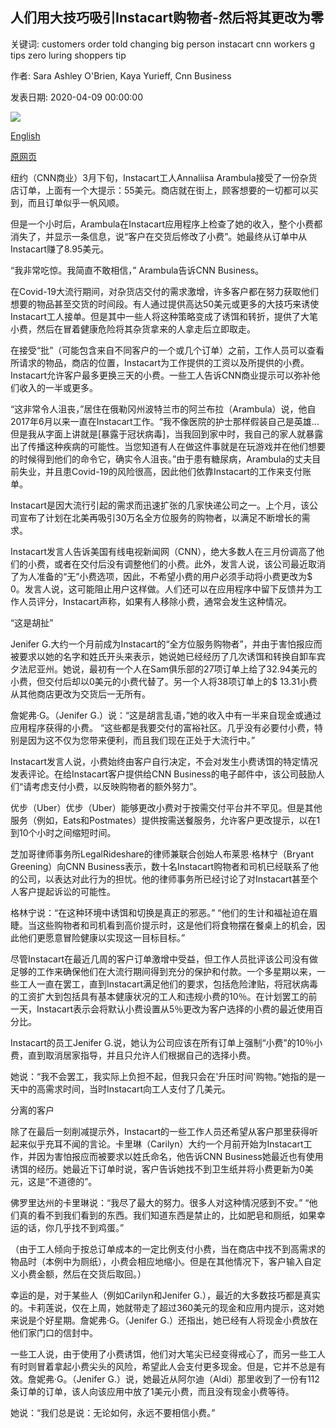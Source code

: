 ## 人们用大技巧吸引Instacart购物者-然后将其更改为零

关键词: customers order told changing big person instacart cnn workers g tips zero luring shoppers tip

作者: Sara Ashley O'Brien, Kaya Yurieff, Cnn Business

发表日期: 2020-04-09 00:00:00

![](https://cdn.cnn.com/cnnnext/dam/assets/200409080314-instacart-shopper-delivery-restricted-super-tease.jpg)

[English](People%20are%20luring%20Instacart%20shoppers%20with%20big%20tips%20--%20and%20then%20changing%20them%20to%20zero.md)

[原网页](https://edition.cnn.com/2020/04/09/tech/instacart-shoppers-tip-baiting/index.html)

纽约（CNN商业）3月下旬，Instacart工人Annaliisa Arambula接受了一份杂货店订单，上面有一个大提示：55美元。商店就在街上，顾客想要的一切都可以买到，而且订单似乎一帆风顺。

但是一个小时后，Arambula在Instacart应用程序上检查了她的收入，整个小费都消失了，并显示一条信息，说“客户在交货后修改了小费”。她最终从订单中从Instacart赚了8.95美元。

“我非常吃惊。我简直不敢相信，” Arambula告诉CNN Business。

在Covid-19大流行期间，对杂货店交付的需求激增，许多客户都在努力获取他们想要的物品甚至交货的时间段。有人通过提供高达50美元或更多的大技巧来诱使Instacart工人接单。但是其中一些人将这种策略变成了诱饵和转折，提供了大笔小费，然后在冒着健康危险将其杂货拿来的人拿走后立即取走。

在接受“批”（可能包含来自不同客户的一个或几个订单）之前，工作人员可以查看所请求的物品，商店的位置，Instacart为工作提供的工资以及所提供的小费。 Instacart允许客户最多更换三天的小费。一些工人告诉CNN商业提示可以弥补他们收入的一半或更多。

“这非常令人沮丧，”居住在俄勒冈州波特兰市的阿兰布拉（Arambula）说，他自2017年6月以来一直在Instacart工作。“我不像医院的护士那样假装自己是英雄...但是我从字面上讲就是[暴露于冠状病毒]，当我回到家中时，我自己的家人就暴露出了传播这种疾病的可能性。当您知道有人在做这件事就是在玩游戏并在他们想要的时候得到他们的命令它，确实令人沮丧。”由于患有糖尿病，Arambula的丈夫目前失业，并且患Covid-19的风险很高，因此他们依靠Instacart的工作来支付账单。

Instacart是因大流行引起的需求而迅速扩张的几家快递公司之一。上个月，该公司宣布了计划在北美再吸引30万名全方位服务的购物者，以满足不断增长的需求。

Instacart发言人告诉美国有线电视新闻网（CNN），绝大多数人在三月份调高了他们的小费，或者在交付后没有调整他们的小费。此外，发言人说，该公司最近取消了为人准备的“无”小费选项，因此，不希望小费的用户必须手动将小费更改为$ 0。发言人说，这可能阻止用户这样做。人们还可以在应用程序中留下反馈并为工作人员评分，Instacart声称，如果有人移除小费，通常会发生这种情况。

“这是胡扯”

Jenifer G.大约一个月前成为Instacart的“全方位服务购物者”，并由于害怕报应而被要求以她的名字和姓氏开头来表示，她说她已经经历了几次诱饵和转换自卸车宾夕法尼亚州。她说，最初有一个人在Sam俱乐部的27项订单上给了32.94美元的小费，但交付后却以0美元的小费代替了。另一个人将38项订单上的$ 13.31小费从其他商店更改为交货后一无所有。

詹妮弗·G。（Jenifer G.）说：“这是胡言乱语，”她的收入中有一半来自现金或通过应用程序获得的小费。 “这些都是我要交付的富裕社区。几乎没有必要付小费，特别是因为这不仅为您带来便利，而且我们现在正处于大流行中。”

Instacart发言人说，小费始终由客户自行决定，不会对发生小费诱饵的特定情况发表评论。在给Instacart客户提供给CNN Business的电子邮件中，该公司鼓励人们“请考虑支付小费，以反映购物者的额外努力”。

优步（Uber）优步（Uber）能够更改小费对于按需交付平台并不罕见。但是其他服务（例如，Eats和Postmates）提供按需送餐服务，允许客户更改提示，以在1到10个小时之间缩短时间。

芝加哥律师事务所LegalRideshare的律师兼联合创始人布莱恩·格林宁（Bryant Greening）向CNN Business表示，数十名Instacart购物者和司机已经联系了他的公司，以表达对此行为的担忧。他的律师事务所已经讨论了对Instacart甚至个人客户提起诉讼的可能性。

格林宁说：“在这种环境中诱饵和切换是真正的邪恶。” “他们的生计和福祉迫在眉睫。当这些购物者和司机看到高价提示时，这是他们将食物摆在餐桌上的机会，因此他们更愿意冒险健康以实现这一目标目标。”

尽管Instacart在最近几周的客户订单激增中受益，但工作人员批评该公司没有做足够的工作来确保他们在大流行期间得到充分的保护和付款。一个多星期以来，一些工人一直在罢工，直到Instacart满足他们的要求，包括危险津贴，将冠状病毒的工资扩大到包括具有基本健康状况的工人和违规小费的10％。在计划罢工的前一天，Instacart表示会将默认小费设置从5％更改为客户选择的小费的最近使用百分比。

Instacart的员工Jenifer G.说，她认为公司应该在所有订单上强制“小费”的10％小费，直到取消居家指导，并且只允许人们根据自己的选择小费。

她说：“我不会罢工，我实际上负担不起，但我只会在'升压时间'购物。”她指的是一天中的高需求时间，当时Instacart向工人支付了几美元。

分离的客户

除了在最后一刻削减提示外，Instacart的一些工作人员还希望从客户那里获得听起来似乎充耳不闻的言论。卡里琳（Carilyn）大约一个月前开始为Instacart工作，并因为害怕报应而被要求以姓氏命名，他告诉CNN Business她最近也有使用诱饵的经历。她最近下订单时说，客户告诉她找不到卫生纸并将小费更新为0美元，这是“不道德的”。

佛罗里达州的卡里琳说：“我尽了最大的努力。很多人对这种情况感到不安。” “他们真的看不到我们看到的东西。我们知道东西是禁止的，比如肥皂和厕纸，如果幸运的话，你几乎找不到鸡蛋。”

（由于工人倾向于按总订单成本的一定比例支付小费，当在商店中找不到高需求的物品时（本例中为厕纸），小费会相应地缩小。但是在其他情况下，客户输入自定义小费金额，然后在交货后取回。）

幸运的是，对于某些人（例如Carilyn和Jenifer G.），最近的大多数技巧都是真实的。卡莉莲说，仅在上周，她就带走了超过360美元的现金和应用内提示，这对她来说是个好星期。詹妮弗·G。（Jenifer G.）还指出，她已经有人将现金小费放在他们家门口的信封中。

一些工人说，由于使用了小费诱饵，他们对大笔尖已经变得戒心了，而另一些工人有时则冒着拿起小费尖头的风险，希望此人会支付更多现金。但是，它并不总是有效。詹妮弗·G。（Jenifer G.）说，她最近从阿尔迪（Aldi）那里收到了一份有112条订单的订单，该人向该应用中放了1美元小费，而且没有现金小费等待。

她说：“我们总是说：无论如何，永远不要相信小费。”